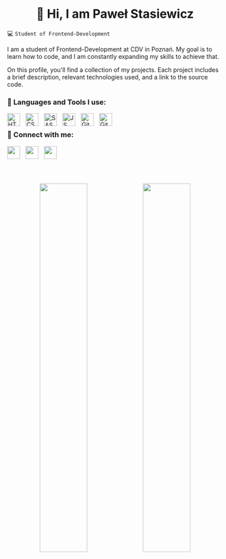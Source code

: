 <h1 align='center'> 👋 Hi, I am Paweł Stasiewicz</h1>

💻 `Student of Frontend-Development`

I am a student of Frontend-Development at CDV in Poznań. My goal is to learn how to code, and I am constantly expanding my skills to achieve that.

On this profile, you'll find a collection of my projects. Each project includes a brief description, relevant technologies used, and a link to the source code.

<h3> 💽 Languages and Tools I use:</h3>

<img align='left' alt='HTML' width='30px' style='padding-right:10px' src="https://cdn.jsdelivr.net/gh/devicons/devicon/icons/html5/html5-original.svg" />
<img align='left' alt='CSS' width='30px' style='padding-right:10px' src="https://cdn.jsdelivr.net/gh/devicons/devicon/icons/css3/css3-original.svg" />
<img align='left' alt='SASS' width='30px' style='padding-right:10px' src="https://cdn.jsdelivr.net/gh/devicons/devicon/icons/sass/sass-original.svg" />
<img align='left' alt='JS' width='30px' style='padding-right:10px' src="https://cdn.jsdelivr.net/gh/devicons/devicon/icons/javascript/javascript-original.svg" />
<img align='left' alt='Git' width='30px' style='padding-right:10px' src="https://cdn.jsdelivr.net/gh/devicons/devicon/icons/git/git-original.svg" />
<img align='left' alt='Github' width='30px' style='padding-right:10px' src="https://cdn.jsdelivr.net/gh/devicons/devicon/icons/github/github-original.svg" />
<br/>
<h3> 📱 Connect with me: </h3>

<a href='https://www.linkedin.com/in/paweł-stasiewicz-10132b1b8/' target='blank'><img align='left' width='30px' style='padding-right:10px' src="https://cdn.jsdelivr.net/gh/devicons/devicon/icons/linkedin/linkedin-original.svg" /></a>
<a href='https://twitter.com/stasiewicz_pawe' target='blank'><img align='left' width='30px' style='padding-right:10px' src="https://cdn.jsdelivr.net/gh/devicons/devicon/icons/twitter/twitter-original.svg" /></a>
<a href='https://pl-pl.facebook.com/people/Paweł-Stasiewicz/100013639685144/' target='blank'><img align='left' width='30px' style='padding-right:10px' 
src="https://cdn.jsdelivr.net/gh/devicons/devicon/icons/facebook/facebook-original.svg" /></a>
<br/>
#
<br/>
<p align='center'>
<img align='center' width='47%'  src='https://github-readme-stats.vercel.app/api?username=pawelstasiewicz&show_icons=true&theme=dark'/>
<img align='center' width='47%' src='https://github-readme-stats.vercel.app/api/top-langs/?username=pawelstasiewicz&layout=compact'/>
</p>
